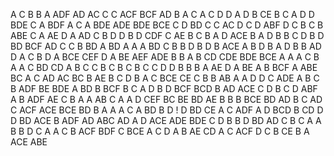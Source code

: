 A
C
B
B
A
ADF
AD
AC
C
C
ACF BCF
AD
B
A
C
A
C
D
D
A
D
B
CE
B
C
A
D
D
BDE
C
A
BDF
A
C
A
BDE ADE
BDE BCE
C
D
BD
C
C
AC
D
C
D
ABF
D
C
B
C
B
ABE
C
A
AE
D A
AD
C
B
D
D
B
D
CDF
C
AE
B
C B
A D
ACE
B
A
D
B
B
C
D
B
D
BD
BCF
AD
C
C
B
BD
A
BD
A
A
A
BD
C
B
B
D
B
D
B
ACE
A 
B
D
B
A
D
B
B
AD
D
A
C
B
D
A
BCE
CEF
D
A
BE
AEF ADE
B
B
A
B
CD
CDE BDE
BCE
A
A
A
C
B
A
A
C
BD
CD
A
B
C
C
B
C
B
C
B
C
C
D
D
B
B
B
A
AE
D
A
BE
A
B
BCF
A
ABE
BC
A
C
AD
AC BC
B
AE
B
C
D
B
A
C
BCE
CE
C
B
B
AB
A
A
D
D
C
ADE
A
B
C
B
ADF
BE
BDE
A
BD
B
BCF
B
C
A
D
B
D
BCF BCD
B
AD
ACE
C
D
B
C
D
ABF
A B
ADF
AE
C
B
A
A
AB
C
A
A
D
CEF
BC BE
BD
AE
B
B
B
BCE
BD AD
B
C
AD
C
ACF ACE
BCE
BD
B
A
A
A
C
A
BD
B D !
D
BD
CE
A
C
ADF
A
D
BCD
B
CD
D
D
BD
ACE
B
ADF
AD
ABC
AD
A
D
ACE ADE
BDE
C D
B
B
D
BD AD
C
B
C
A
A
B
B
D
C
A
A
C
B
ACF BDF
C
BCE
A
C
D A
B
AE CD
A
C
ACF
D
C
B
CE
B
A
ACE ABE
